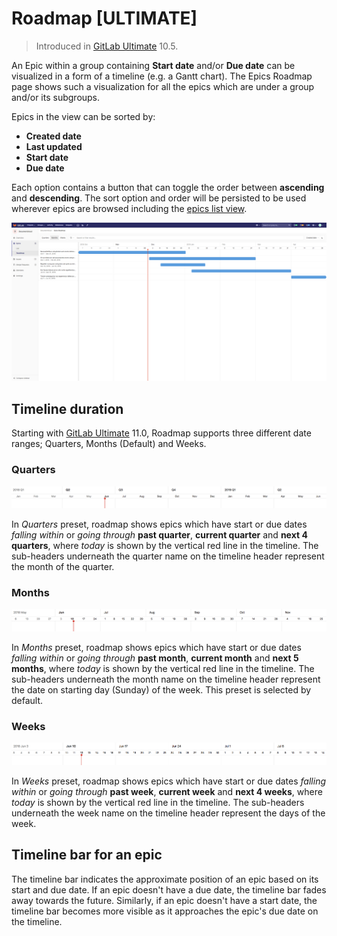 # Roadmap **[ULTIMATE]**

> Introduced in [GitLab Ultimate][ee] 10.5.

An Epic within a group containing **Start date** and/or **Due date**
can be visualized in a form of a timeline (e.g. a Gantt chart). The Epics Roadmap page
shows such a visualization for all the epics which are under a group and/or its subgroups.

Epics in the view can be sorted by:

- **Created date**
- **Last updated**
- **Start date**
- **Due date**

Each option contains a button that can toggle the order between **ascending** and **descending**. The sort option and order will be persisted to be used wherever epics are browsed including the [epics list view](../epics/index.md).

![roadmap view](img/roadmap_view.png)

## Timeline duration

Starting with [GitLab Ultimate][ee] 11.0, Roadmap supports three different date ranges; Quarters, Months (Default) and Weeks.

### Quarters

![roadmap date range in quarters](img/roadmap_timeline_quarters.png)

In _Quarters_ preset, roadmap shows epics which have start or due dates _falling within_ or
_going through_ **past quarter**, **current quarter** and **next 4 quarters**, where _today_
is shown by the vertical red line in the timeline. The sub-headers underneath the quarter name on
the timeline header represent the month of the quarter.

### Months

![roadmap date range in months](img/roadmap_timeline_months.png)

In _Months_ preset, roadmap shows epics which have start or due dates _falling within_ or
_going through_ **past month**, **current month** and **next 5 months**, where _today_
is shown by the vertical red line in the timeline. The sub-headers underneath the month name on
the timeline header represent the date on starting day (Sunday) of the week. This preset is
selected by default.

### Weeks

![roadmap date range in weeks](img/roadmap_timeline_weeks.png)

In _Weeks_ preset, roadmap shows epics which have start or due dates _falling within_ or
_going through_ **past week**, **current week** and **next 4 weeks**, where _today_
is shown by the vertical red line in the timeline. The sub-headers underneath the week name on
the timeline header represent the days of the week.

## Timeline bar for an epic

The timeline bar indicates the approximate position of an epic based on its start
and due date. If an epic doesn't have a due date, the timeline bar fades
away towards the future. Similarly, if an epic doesn't have a start date, the
timeline bar becomes more visible as it approaches the epic's due date on the
timeline.

[ee]: https://about.gitlab.com/pricing
